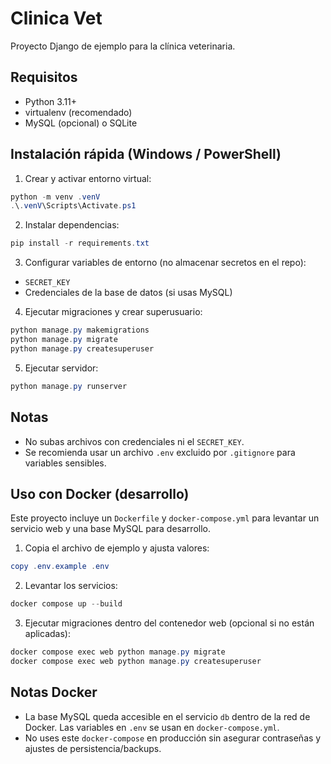 Clinica Vet
=============

Proyecto Django de ejemplo para la clínica veterinaria.

Requisitos
---------
- Python 3.11+
- virtualenv (recomendado)
- MySQL (opcional) o SQLite

Instalación rápida (Windows / PowerShell)
---------------------------------------
1. Crear y activar entorno virtual:

```powershell
python -m venv .venV
.\.venV\Scripts\Activate.ps1
```

2. Instalar dependencias:

```powershell
pip install -r requirements.txt
```

3. Configurar variables de entorno (no almacenar secretos en el repo):
- `SECRET_KEY`
- Credenciales de la base de datos (si usas MySQL)

4. Ejecutar migraciones y crear superusuario:

```powershell
python manage.py makemigrations
python manage.py migrate
python manage.py createsuperuser
```

5. Ejecutar servidor:

```powershell
python manage.py runserver
```

Notas
-----
- No subas archivos con credenciales ni el `SECRET_KEY`.
- Se recomienda usar un archivo `.env` excluido por `.gitignore` para variables sensibles.

Uso con Docker (desarrollo)
--------------------------
Este proyecto incluye un `Dockerfile` y `docker-compose.yml` para levantar un servicio web y una base MySQL para desarrollo.

1. Copia el archivo de ejemplo y ajusta valores:

```powershell
copy .env.example .env
```

2. Levantar los servicios:

```powershell
docker compose up --build
```

3. Ejecutar migraciones dentro del contenedor web (opcional si no están aplicadas):

```powershell
docker compose exec web python manage.py migrate
docker compose exec web python manage.py createsuperuser
```

Notas Docker
------------
- La base MySQL queda accesible en el servicio `db` dentro de la red de Docker. Las variables en `.env` se usan en `docker-compose.yml`.
- No uses este `docker-compose` en producción sin asegurar contraseñas y ajustes de persistencia/backups.
